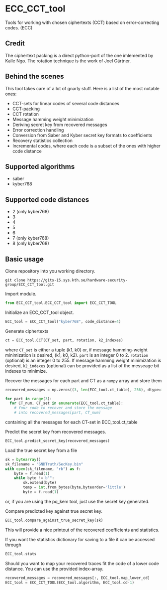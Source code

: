 # ECC_CCT_tool
Tools for working with chosen ciphertexts (CCT) based on error-correcting codes. (ECC)

## Credit
The ciphertext packing is a direct python-port of the one imlemented by Kalle Ngo.
The rotation technique is the work of Joel Gärtner.

## Behind the scenes
This tool takes care of a lot of gnarly stuff. Here is a list of the most notable ones:
- CCT-sets for linear codes of several code distances
- CCT-packing
- CCT rotation 
- Message hamming weight minimization
- Deriving secret key from recovered messages
- Error correction handling
- Conversion from Saber and Kyber secret key formats to coefficients
- Recovery statistics collection
- Incremental codes, where each code is a subset of the ones with higher code distance

## Supported algorithms
- saber
- kyber768

## Supported code distances
- 2 (only kyber768)
- 3
- 4
- 5
- 6
- 7 (only kyber768)
- 8 (only kyber768)

## Basic usage
Clone repository into you working directory.
```console
git clone https://gits-15.sys.kth.se/hardware-security-group/ECC_CCT_tool.git
```

Import module.
```python
from ECC_CCT_tool.ECC_CCT_tool import ECC_CCT_TOOL
```

Initialize an ECC_CCT_tool object.
```python
ECC_tool = ECC_CCT_tool("kyber768", code_distance=4)
```

Generate ciphertexts
```python
ct = ECC_tool.CCT(CT_set, part, rotation, k2_indexes)
```
where `CT_set` is either a tuple (k1, k0) or, if message hamming-weight minimization is desired, (k1, k0, k2). `part` is an integer 0 to 2. `rotation` (optional) is an integer 0 to 255. If message hamming weight minimization is desired, `k2_indexes` (optional) can be provided as a list of the messeage bit indexes to minimize.

Recover the messages for each part and CT as a `numpy` array and store them
```python
recovered_messages = np.zeros((3, len(ECC_tool.ct_table), 256), dtype=int)

for part in range(3):
  for CT_num, CT_set in enumerate(ECC_tool.ct_table):
    # Your code to recover and store the message
    # into recovered_messages[part, CT_num]
```
containing all the messages for each CT-set in ECC_tool.ct_table

Predict the secret key from recovered messages.
```python
ECC_tool.predict_secret_key(recovered_messages)
```

Load the true secret key from a file
```python
sk = bytearray()
sk_filename = "GNDTruth/SecKey.bin"
with open(sk_filename, "rb") as f:
    byte = f.read(1)
    while byte != b"":
        sk.extend(byte)
        temp = int.from_bytes(byte,byteorder='little')
        byte = f.read(1)
```
or, if you are using the pq_kem tool, just use the secret key generated.

Compare predicted key against true secret key.
```python
ECC_tool.compare_against_true_secret_key(sk)
```
This will provide a nice printout of the recovered coefficients and statistics.

If you want the statistics dictionary for saving to a file it can be accessed through
```python
ECC_tool.stats
```

Should you want to map your recovered traces fit the code of a lower code distance. You can use the provided index-array.
```python
recovered_messages = recovered_messages[:, ECC_tool.map_lower_cd]
ECC_tool = ECC_CCT_TOOL(ECC_tool.algorithm, ECC_tool.cd-1)
```
